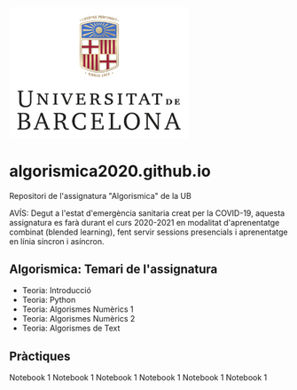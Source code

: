 <centering>
<img src="/images/marcav_pos_rgb.png" width="324" width="50">
</centering>


# algorismica2020.github.io
Repositori de l'assignatura "Algorismica" de la UB


AVÍS: Degut a l'estat d'emergència sanitaria creat per la COVID-19, aquesta assignatura es farà durant el curs 2020-2021 en modalitat d'aprenentatge combinat (blended learning), fent servir sessions presencials i aprenentatge en línia síncron i asíncron.

## Algorismica: Temari de l'assignatura
+ Teoria: Introducció
+ Teoria: Python
+ Teoria: Algorismes Numèrics 1
+ Teoria: Algorismes Numèrics 2
+ Teoria: Algorismes de Text

## Pràctiques
Notebook 1
Notebook 1
Notebook 1
Notebook 1
Notebook 1
Notebook 1

